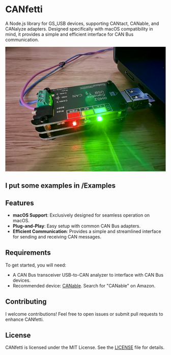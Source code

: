 # CANfetti

A Node.js library for GS\_USB devices, supporting CANtact, CANable, and CANalyze adapters. Designed specifically with macOS compatibility in mind, it provides a simple and efficient interface for CAN Bus communication.

![Canable USB to CAN](https://github.com/RyLeeHarrison/CANfetti/blob/931d70462d37377707ce3261c7e57142c1086e6a/Canable.jpg)

## I put some examples in /Examples

## Features

- **macOS Support**: Exclusively designed for seamless operation on macOS.
- **Plug-and-Play**: Easy setup with common CAN Bus adapters.
- **Efficient Communication**: Provides a simple and streamlined interface for sending and receiving CAN messages.

## Requirements

To get started, you will need:

- A CAN Bus transceiver USB-to-CAN analyzer to interface with CAN Bus devices.
- Recommended device: [CANable](https://canable.io/). Search for "CANable" on Amazon.

## Contributing

I welcome contributions! Feel free to open issues or submit pull requests to enhance CANfetti.

## License

CANfetti is licensed under the MIT License. See the [LICENSE](https://github.com/RyLeeHarrison/CANfetti/blob/main/LICENSE) file for details.
